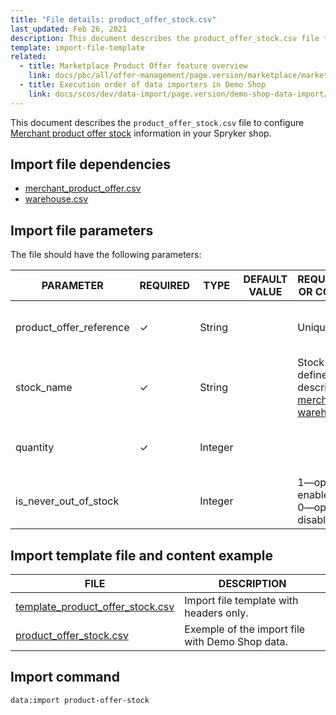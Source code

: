 ```yaml
---
title: "File details: product_offer_stock.csv"
last_updated: Feb 26, 2021
description: This document describes the product_offer_stock.csv file to configure merchant product offer stock in your Spryker shop.
template: import-file-template
related:
  - title: Marketplace Product Offer feature overview
    link: docs/pbc/all/offer-management/page.version/marketplace/marketplace-product-offer-feature-overview.html
  - title: Execution order of data importers in Demo Shop
    link: docs/scos/dev/data-import/page.version/demo-shop-data-import/execution-order-of-data-importers-in-demo-shop.html
---
```


This document describes the `product_offer_stock.csv` file to configure [Merchant product offer stock](/docs/pbc/all/warehouse-management-system/{{page.version}}/marketplace/install-features/install-the-marketplace-inventory-management-feature.html#marketplace-stock-management) information in your Spryker shop.

## Import file dependencies

- [merchant_product_offer.csv](/docs/pbc/all/offer-management/{{site.version}}/marketplace/import-and-export-data/import-file-details-merchant-product-offer.csv.html)
- [warehouse.csv](/docs/pbc/all/warehouse-management-system/{{page.version}}/base-shop/import-data/file-details-warehouse.csv.html)


## Import file parameters

The file should have the following parameters:

| PARAMETER     | REQUIRED | TYPE | DEFAULT VALUE | REQUIREMENTS OR COMMENTS | DESCRIPTION        |
| ------------- | ---------- | ------- | ------------- | ---------------------------- | ----------------------- |
| product_offer_reference | &check;             | String   |                   | Unique                                                       | Identifier of the [merchant product offer](/docs/pbc/all/offer-management/{{site.version}}/marketplace/marketplace-product-offer-feature-overview.html) in the system. |
| stock_name              | &check;             | String   |                   | Stock name is defined as described in the [merchant warehouse](/docs/pbc/all/warehouse-management-system/{{site.version}}/marketplace/install-features/install-the-marketplace-inventory-management-feature.html#marketplace-warehouse-management). | Name of the stock.                                           |
| quantity                | &check;             | Integer  |                   |                                                              | The number of product offers that are in stock.              |
| is_never_out_of_stock   |               | Integer  |                   | 1—option is enabled<br>0—option is disabled.               | Allows the offer to be never out of stock. |


## Import template file and content example

| FILE  | DESCRIPTION  |
| ---------------------------- | ------------------- |
| [template_product_offer_stock.csv](https://spryker.s3.eu-central-1.amazonaws.com/docs/Developer+Guide/Back-End/Data+Manipulation/Data+Ingestion/Data+Import/Data+Import+Categories/Marketplace+setup/template_product_offer_stock.csv) | Import file template with headers only.         |
| [product_offer_stock.csv](https://spryker.s3.eu-central-1.amazonaws.com/docs/Developer+Guide/Back-End/Data+Manipulation/Data+Ingestion/Data+Import/Data+Import+Categories/Marketplace+setup/product_offer_stock.csv) | Exemple of the import file with Demo Shop data. |

## Import command

```bash
data:import product-offer-stock
```

